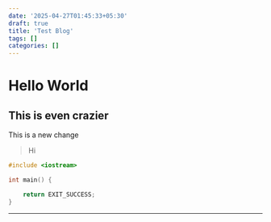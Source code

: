 ```yaml
---
date: '2025-04-27T01:45:33+05:30'
draft: true
title: 'Test Blog'
tags: []
categories: []
---
```


# Hello World
## This is even crazier

This is a new change
> Hi

```cpp
#include <iostream>

int main() {

    return EXIT_SUCCESS;
}
```


---


